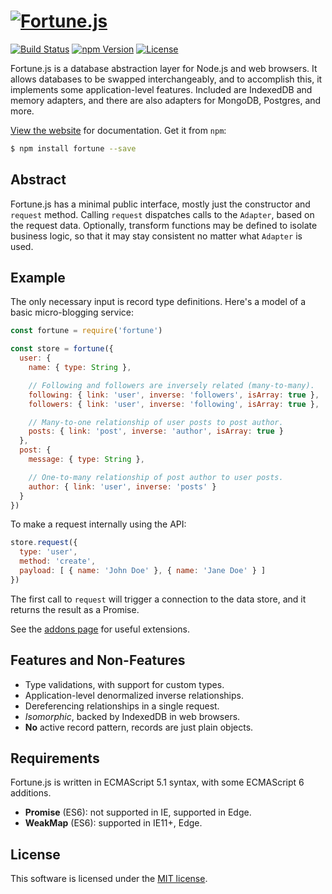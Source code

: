 # [![Fortune.js](https://fortunejs.github.io/fortune/assets/fortune_logo.svg)](http://fortunejs.com)

[![Build Status](https://img.shields.io/travis/fortunejs/fortune/master.svg?style=flat-square)](https://travis-ci.org/fortunejs/fortune)
[![npm Version](https://img.shields.io/npm/v/fortune.svg?style=flat-square)](https://www.npmjs.com/package/fortune)
[![License](https://img.shields.io/npm/l/fortune.svg?style=flat-square)](https://raw.githubusercontent.com/fortunejs/fortune/master/LICENSE)

Fortune.js is a database abstraction layer for Node.js and web browsers. It allows databases to be swapped interchangeably, and to accomplish this, it implements some application-level features. Included are IndexedDB and memory adapters, and there are also adapters for MongoDB, Postgres, and more.

[View the website](http://fortunejs.com) for documentation. Get it from `npm`:

```sh
$ npm install fortune --save
```


## Abstract

Fortune.js has a minimal public interface, mostly just the constructor and `request` method. Calling `request` dispatches calls to the `Adapter`, based on the request data. Optionally, transform functions may be defined to isolate business logic, so that it may stay consistent no matter what `Adapter` is used.


## Example

The only necessary input is record type definitions. Here's a model of a basic micro-blogging service:

```js
const fortune = require('fortune')

const store = fortune({
  user: {
    name: { type: String },

    // Following and followers are inversely related (many-to-many).
    following: { link: 'user', inverse: 'followers', isArray: true },
    followers: { link: 'user', inverse: 'following', isArray: true },

    // Many-to-one relationship of user posts to post author.
    posts: { link: 'post', inverse: 'author', isArray: true }
  },
  post: {
    message: { type: String },

    // One-to-many relationship of post author to user posts.
    author: { link: 'user', inverse: 'posts' }
  }
})
```

To make a request internally using the API:

```js
store.request({
  type: 'user',
  method: 'create',
  payload: [ { name: 'John Doe' }, { name: 'Jane Doe' } ]
})
```

The first call to `request` will trigger a connection to the data store, and it returns the result as a Promise.

See the [addons page](http://fortunejs.com/addons/) for useful extensions.


## Features and Non-Features

- Type validations, with support for custom types.
- Application-level denormalized inverse relationships.
- Dereferencing relationships in a single request.
- *Isomorphic*, backed by IndexedDB in web browsers.
- **No** active record pattern, records are just plain objects.


## Requirements

Fortune.js is written in ECMAScript 5.1 syntax, with some ECMAScript 6 additions.

- **Promise** (ES6): not supported in IE, supported in Edge.
- **WeakMap** (ES6): supported in IE11+, Edge.


## License

This software is licensed under the [MIT license](https://raw.githubusercontent.com/fortunejs/fortune/master/LICENSE).
